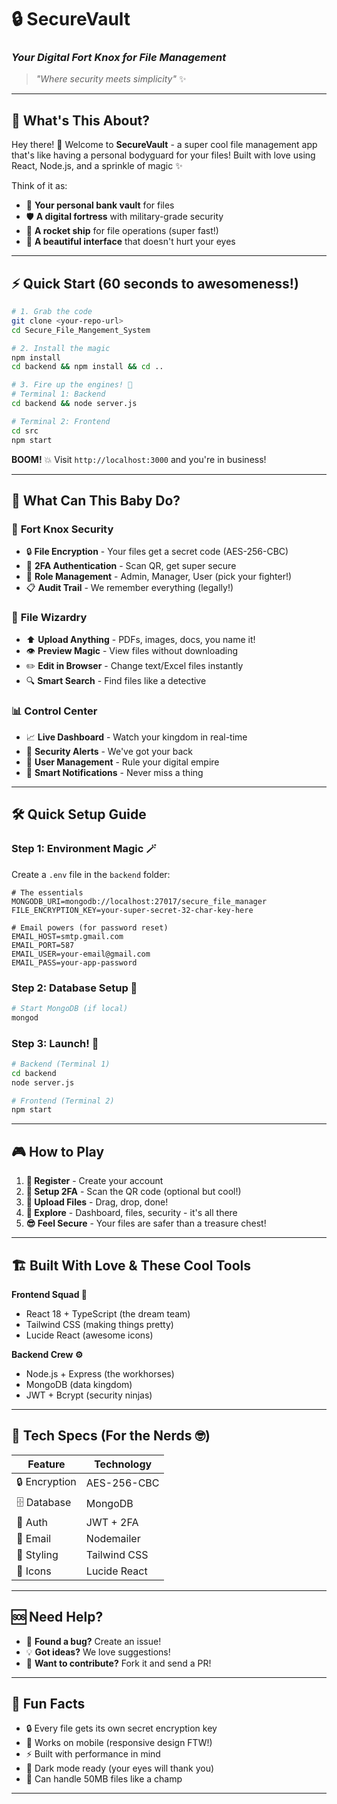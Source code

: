 # 🔒 SecureVault
### *Your Digital Fort Knox for File Management*

> *"Where security meets simplicity"* ✨

---

## 🎯 What's This About?

Hey there! 👋 Welcome to **SecureVault** - a super cool file management app that's like having a personal bodyguard for your files! Built with love using React, Node.js, and a sprinkle of magic ✨

Think of it as:
- 🏦 **Your personal bank vault** for files
- 🛡️ **A digital fortress** with military-grade security
- 🚀 **A rocket ship** for file operations (super fast!)
- 🎨 **A beautiful interface** that doesn't hurt your eyes

---

## ⚡ Quick Start (60 seconds to awesomeness!)

```bash
# 1. Grab the code
git clone <your-repo-url>
cd Secure_File_Mangement_System

# 2. Install the magic
npm install
cd backend && npm install && cd ..

# 3. Fire up the engines! 🚀
# Terminal 1: Backend
cd backend && node server.js

# Terminal 2: Frontend
cd src
npm start
```

**BOOM!** 💥 Visit `http://localhost:3000` and you're in business!

---

## 🎪 What Can This Baby Do?

### 🔐 **Fort Knox Security**
- 🔒 **File Encryption** - Your files get a secret code (AES-256-CBC)
- 📱 **2FA Authentication** - Scan QR, get super secure
- 👥 **Role Management** - Admin, Manager, User (pick your fighter!)
- 📋 **Audit Trail** - We remember everything (legally!)

### 📁 **File Wizardry**
- ⬆️ **Upload Anything** - PDFs, images, docs, you name it!
- 👁️ **Preview Magic** - View files without downloading
- ✏️ **Edit in Browser** - Change text/Excel files instantly
- 🔍 **Smart Search** - Find files like a detective

### 📊 **Control Center**
- 📈 **Live Dashboard** - Watch your kingdom in real-time
- 🚨 **Security Alerts** - We've got your back
- 👤 **User Management** - Rule your digital empire
- 📧 **Smart Notifications** - Never miss a thing

---

## 🛠️ Quick Setup Guide

### Step 1: Environment Magic 🪄
Create a `.env` file in the `backend` folder:

```env
# The essentials
MONGODB_URI=mongodb://localhost:27017/secure_file_manager
FILE_ENCRYPTION_KEY=your-super-secret-32-char-key-here

# Email powers (for password reset)
EMAIL_HOST=smtp.gmail.com
EMAIL_PORT=587
EMAIL_USER=your-email@gmail.com
EMAIL_PASS=your-app-password
```

### Step 2: Database Setup 💾
```bash
# Start MongoDB (if local)
mongod
```

### Step 3: Launch! 🚀
```bash
# Backend (Terminal 1)
cd backend
node server.js

# Frontend (Terminal 2)
npm start
```

---

## 🎮 How to Play

1. **🎯 Register** - Create your account
2. **🔐 Setup 2FA** - Scan the QR code (optional but cool!)
3. **📁 Upload Files** - Drag, drop, done!
4. **🎨 Explore** - Dashboard, files, security - it's all there
5. **😎 Feel Secure** - Your files are safer than a treasure chest!

---

## 🏗️ Built With Love & These Cool Tools

**Frontend Squad 🎨**
- React 18 + TypeScript (the dream team)
- Tailwind CSS (making things pretty)
- Lucide React (awesome icons)

**Backend Crew ⚙️**
- Node.js + Express (the workhorses)
- MongoDB (data kingdom)
- JWT + Bcrypt (security ninjas)

---

## 🔧 Tech Specs (For the Nerds 🤓)

| Feature | Technology |
|---------|------------|
| 🔒 Encryption | AES-256-CBC |
| 🗄️ Database | MongoDB |
| 🔐 Auth | JWT + 2FA |
| 📧 Email | Nodemailer |
| 🎨 Styling | Tailwind CSS |
| 📱 Icons | Lucide React |

---

## 🆘 Need Help?

- 🐛 **Found a bug?** Create an issue!
- 💡 **Got ideas?** We love suggestions!
- 🤝 **Want to contribute?** Fork it and send a PR!

---

## 🎉 Fun Facts

- 🔒 Every file gets its own secret encryption key
- 📱 Works on mobile (responsive design FTW!)
- ⚡ Built with performance in mind
- 🎨 Dark mode ready (your eyes will thank you)
- 🚀 Can handle 50MB files like a champ

---

